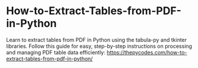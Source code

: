 # How-to-Extract-Tables-from-PDF-in-Python
Learn to extract tables from PDF in Python using the tabula-py and tkinter libraries. Follow this guide for easy, step-by-step instructions on processing and managing PDF table data efficiently:
https://thepycodes.com/how-to-extract-tables-from-pdf-in-python/
